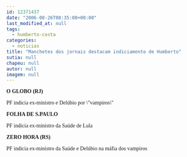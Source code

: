```yaml
---
id: 12371437
date: "2006-08-26T08:35:00+00:00"
last_modified_at: null
tags:
  - humberto-costa
categories:
  - noticias
title: "Manchetes dos jornais destacam indiciamento de Humberto"
sutia: null
chapeu: null
autor: null
imagem: null
---
```

<p><P><FONT face=Verdana><STRONG>O GLOBO (RJ)</STRONG></FONT></P></p>
<p><P><FONT face=Verdana>PF indicia ex-ministro e Delúbio por \"vampiros\"</FONT></P></p>
<p><P><FONT face=Verdana><STRONG>FOLHA DE S.PAULO</STRONG></FONT></P></p>
<p><P><FONT face=Verdana>PF indicia ex-ministro da Saúde de Lula</FONT></P></p>
<p><P><FONT face=Verdana><STRONG>ZERO HORA (RS)</STRONG></FONT></P></p>
<p><P><FONT face=Verdana>PF indicia ex-ministro da Saúde e Delúbio na máfia dos vampiros</FONT></P> </p>
